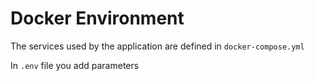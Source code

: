 # Docker Environment

The services used by the application are defined in `docker-compose.yml`

In `.env` file you add parameters